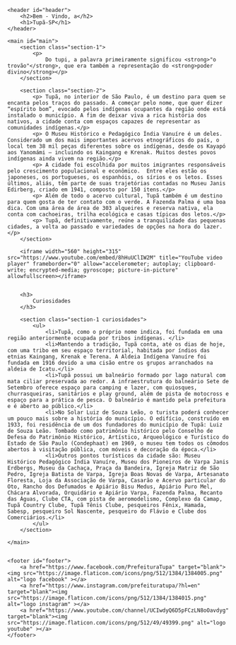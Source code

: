 <!DOCTYPE html>
<html lang="en">
<head>
    <meta charset="UTF-8">
    <meta http-equiv="X-UA-Compatible" content="IE=edge">
    <meta name="viewport" content="width=device-width, initial-scale=1.0">
    <link rel="stylesheet" href="style.css">
    <title>Tupã - SP</title>
</head>
<body>

    <header id="header">
        <h2>Bem - Vindo, a</h2>
        <h1>Tupã-SP</h1>
    </header>

    <main id="main">
        <section class="section-1">
            <p>
                Do tupi, a palavra primeiramente significou <strong>"o trovão"</strong>, que era também a representação do <strong>poder divino</strong></p>
        </section>
        
        <section class="section-2">
            <p> Tupã, no interior de São Paulo, é um destino para quem se encanta pelos traços do passado. A começar pelo nome, que quer dizer “espírito bom”, evocado pelos indígenas ocupantes da região onde está instalado o município. A fim de deixar viva a rica história dos nativos, a cidade conta com espaços capazes de representar as comunidades indígenas.</p>
            <p> O Museu Histórico e Pedagógico Índia Vanuíre é um deles. Considerado um dos mais importantes acervos etnográficos do país, o local tem 38 mil peças diferentes sobre os indígenas, desde os Kayapó aos Yanomámi – incluindo os Kaingang e Krenak. Muitos destes povos indígenas ainda vivem na região.</p>
            <p> A cidade foi escolhida por muitos imigrantes responsáveis pelo crescimento populacional e econômico.  Entre eles estão os japoneses, os portugueses, os espanhóis, os sírios e os letos. Esses últimos, aliás, têm parte de suas trajetórias contadas no Museu Janis Edirberg, criado em 1941, composto por 150 itens.</p>
            <p> Além de todo o acervo cultural, Tupã também é um destino para quem gosta de ter contato com o verde. A Fazenda Palma é uma boa dica. Com uma área de área de 303 alqueires e reserva nativa, ela conta com cachoeiras, trilha ecológica e casas típicas dos letos.</p>
            <p> Tupã, definitivamente, reúne a tranquilidade das pequenas cidades, a volta ao passado e variedades de opções na hora do lazer.</p>
        </section>

        <iframe width="560" height="315" src="https://www.youtube.com/embed/8hHuUClIW2M" title="YouTube video player" frameborder="0" allow="accelerometer; autoplay; clipboard-write; encrypted-media; gyroscope; picture-in-picture" allowfullscreen></iframe>


        <h3>
            Curiosidades
        </h3>

        <section class="section-1 curiosidades">
            <ul>
                <li>Tupã, como o próprio nome indica, foi fundada em uma região anteriormente ocupada por tribos indígenas. </li>
                <li>Mantendo a tradição, Tupã conta, até os dias de hoje, com uma tribo em seu espaço territorial, habitada por índios das etnias Kaingang, Krenak e Terena. A Aldeia Indígena Vanuíre foi fundada em 1916 devido a uma cisão entre os grupos arranchados na aldeia de Icatu.</li>
                <li>Tupã possui um balneário formado por lago natural com mata ciliar preservada ao redor. A infraestrutura do balneário Sete de Setembro oferece espaço para camping e lazer, com quiosques, churrasqueiras, sanitários e play ground, além de pista de motocross e espaço para a prática de pesca. O balneário é mantido pela prefeitura e é aberto ao público.</li>
                <li>No Solar Luiz de Souza Leão, o turista poderá conhecer um pouco mais sobre a história do município. O edifício, construído em 1933, foi residência de um dos fundadores do município de Tupã: Luiz de Souza Leão. Tombado como patrimônio histórico pelo Conselho de Defesa do Patrimônio Histórico, Artístico, Arqueológico e Turístico do Estado de São Paulo (Condephaat) em 1969, o museu tem todos os cômodos abertos à visitação pública, com móveis e decoração da época.</li>
                <li>Outros pontos turísticos da cidade são: Museu Histórico Pedagógico Índia Vanuíre, Museu dos Pioneiros de Varpa Janis Erdbergs, Museu da Cachaça, Praça da Bandeira, Igreja Matriz de São Pedro, Igreja Batista de Varpa, Igreja Boas Novas de Varpa, Artesanato Floresta, Loja da Associação de Varpa, Casarão e Acervo particular do Oto, Rancho dos Defumados e Apiário Bisu Medus, Apiário Puro Mel, Chácara Alvorada, Orquidário e Apiário Varpa, Fazenda Palma, Recanto das Águas, Clube CTA, com pista de aeromodelismo, Complexo da Camap, Tupã Country Clube, Tupã Tênis Clube, pesqueiros Fênix, Hamada, Sabesp, pesqueiro Sol Nascente, pesqueiro do Flávio e Clube dos Comerciários.</li>
            </ul>
        </section>

    </main>


    <footer id="footer">
        <a href="https://www.facebook.com/PrefeituraTupa" target="blank"><img src="https://image.flaticon.com/icons/png/512/1384/1384005.png" alt="logo facebook" ></a>
        <a href="https://www.instagram.com/prefeituratupa/?hl=en" target="blank"><img src="https://image.flaticon.com/icons/png/512/1384/1384015.png" alt="logo instagram" ></a>
        <a href="https://www.youtube.com/channel/UCIwdyQ6D5pFCzLN8oOavdyg" target="blank"><img src="https://image.flaticon.com/icons/png/512/49/49399.png" alt="logo youtube" ></a>
    </footer>
    
</body>
</html>

